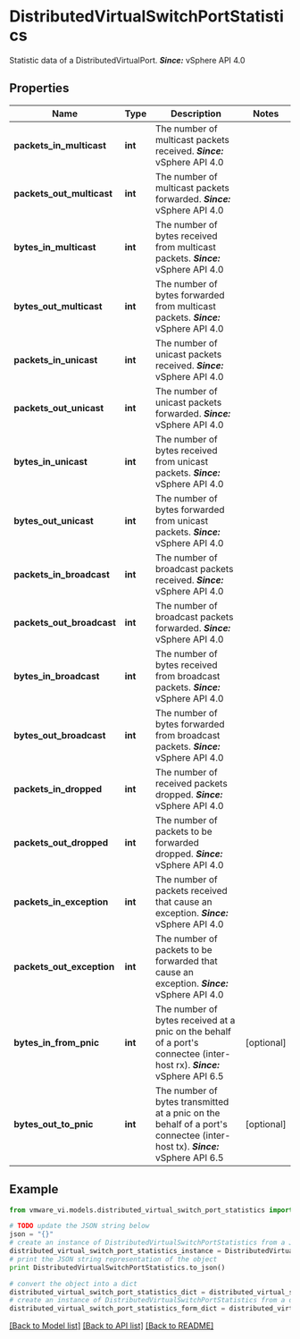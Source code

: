 # DistributedVirtualSwitchPortStatistics

Statistic data of a DistributedVirtualPort.  ***Since:*** vSphere API 4.0 

## Properties
Name | Type | Description | Notes
------------ | ------------- | ------------- | -------------
**packets_in_multicast** | **int** | The number of multicast packets received.  ***Since:*** vSphere API 4.0  | 
**packets_out_multicast** | **int** | The number of multicast packets forwarded.  ***Since:*** vSphere API 4.0  | 
**bytes_in_multicast** | **int** | The number of bytes received from multicast packets.  ***Since:*** vSphere API 4.0  | 
**bytes_out_multicast** | **int** | The number of bytes forwarded from multicast packets.  ***Since:*** vSphere API 4.0  | 
**packets_in_unicast** | **int** | The number of unicast packets received.  ***Since:*** vSphere API 4.0  | 
**packets_out_unicast** | **int** | The number of unicast packets forwarded.  ***Since:*** vSphere API 4.0  | 
**bytes_in_unicast** | **int** | The number of bytes received from unicast packets.  ***Since:*** vSphere API 4.0  | 
**bytes_out_unicast** | **int** | The number of bytes forwarded from unicast packets.  ***Since:*** vSphere API 4.0  | 
**packets_in_broadcast** | **int** | The number of broadcast packets received.  ***Since:*** vSphere API 4.0  | 
**packets_out_broadcast** | **int** | The number of broadcast packets forwarded.  ***Since:*** vSphere API 4.0  | 
**bytes_in_broadcast** | **int** | The number of bytes received from broadcast packets.  ***Since:*** vSphere API 4.0  | 
**bytes_out_broadcast** | **int** | The number of bytes forwarded from broadcast packets.  ***Since:*** vSphere API 4.0  | 
**packets_in_dropped** | **int** | The number of received packets dropped.  ***Since:*** vSphere API 4.0  | 
**packets_out_dropped** | **int** | The number of packets to be forwarded dropped.  ***Since:*** vSphere API 4.0  | 
**packets_in_exception** | **int** | The number of packets received that cause an exception.  ***Since:*** vSphere API 4.0  | 
**packets_out_exception** | **int** | The number of packets to be forwarded that cause an exception.  ***Since:*** vSphere API 4.0  | 
**bytes_in_from_pnic** | **int** | The number of bytes received at a pnic on the behalf of a port&#39;s connectee (inter-host rx).  ***Since:*** vSphere API 6.5  | [optional] 
**bytes_out_to_pnic** | **int** | The number of bytes transmitted at a pnic on the behalf of a port&#39;s connectee (inter-host tx).  ***Since:*** vSphere API 6.5  | [optional] 

## Example

```python
from vmware_vi.models.distributed_virtual_switch_port_statistics import DistributedVirtualSwitchPortStatistics

# TODO update the JSON string below
json = "{}"
# create an instance of DistributedVirtualSwitchPortStatistics from a JSON string
distributed_virtual_switch_port_statistics_instance = DistributedVirtualSwitchPortStatistics.from_json(json)
# print the JSON string representation of the object
print DistributedVirtualSwitchPortStatistics.to_json()

# convert the object into a dict
distributed_virtual_switch_port_statistics_dict = distributed_virtual_switch_port_statistics_instance.to_dict()
# create an instance of DistributedVirtualSwitchPortStatistics from a dict
distributed_virtual_switch_port_statistics_form_dict = distributed_virtual_switch_port_statistics.from_dict(distributed_virtual_switch_port_statistics_dict)
```
[[Back to Model list]](../README.md#documentation-for-models) [[Back to API list]](../README.md#documentation-for-api-endpoints) [[Back to README]](../README.md)


